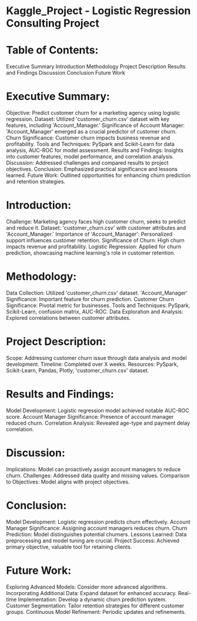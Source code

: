 # Kaggle_Project -  Logistic Regression Consulting Project

# Table of Contents:

Executive Summary 
Introduction 
Methodology 
Project Description 
Results and Findings 
Discussion 
Conclusion 
Future Work 


# Executive Summary:
Objective: Predict customer churn for a marketing agency using logistic regression.
Dataset: Utilized 'customer_churn.csv' dataset with key features, including 'Account_Manager.'
Significance of Account Manager: 'Account_Manager' emerged as a crucial predictor of customer churn.
Churn Significance: Customer churn impacts business revenue and profitability.
Tools and Techniques: PySpark and Scikit-Learn for data analysis, AUC-ROC for model assessment.
Results and Findings: Insights into customer features, model performance, and correlation analysis.
Discussion: Addressed challenges and compared results to project objectives.
Conclusion: Emphasized practical significance and lessons learned.
Future Work: Outlined opportunities for enhancing churn prediction and retention strategies.


# Introduction:
Challenge: Marketing agency faces high customer churn, seeks to predict and reduce it.
Dataset: 'customer_churn.csv' with customer attributes and 'Account_Manager.'
Importance of 'Account_Manager': Personalized support influences customer retention.
Significance of Churn: High churn impacts revenue and profitability.
Logistic Regression: Applied for churn prediction, showcasing machine learning's role in customer retention.


# Methodology:
Data Collection: Utilized 'customer_churn.csv' dataset.
'Account_Manager' Significance: Important feature for churn prediction.
Customer Churn Significance: Pivotal metric for businesses.
Tools and Techniques: PySpark, Scikit-Learn, confusion matrix, AUC-ROC.
Data Exploration and Analysis: Explored correlations between customer attributes.


# Project Description:
Scope: Addressing customer churn issue through data analysis and model development.
Timeline: Completed over X weeks.
Resources: PySpark, Scikit-Learn, Pandas, Plotly, 'customer_churn.csv' dataset.


# Results and Findings:
Model Development: Logistic regression model achieved notable AUC-ROC score.
Account Manager Significance: Presence of account manager reduced churn.
Correlation Analysis: Revealed age-type and payment delay correlation.

# Discussion:
Implications: Model can proactively assign account managers to reduce churn.
Challenges: Addressed data quality and missing values.
Comparison to Objectives: Model aligns with project objectives.


# Conclusion:
Model Development: Logistic regression predicts churn effectively.
Account Manager Significance: Assigning account managers reduces churn.
Churn Prediction: Model distinguishes potential churners.
Lessons Learned: Data preprocessing and model tuning are crucial.
Project Success: Achieved primary objective, valuable tool for retaining clients.

# Future Work:
Exploring Advanced Models: Consider more advanced algorithms.
Incorporating Additional Data: Expand dataset for enhanced accuracy.
Real-time Implementation: Develop a dynamic churn prediction system.
Customer Segmentation: Tailor retention strategies for different customer groups.
Continuous Model Refinement: Periodic updates and refinements.




